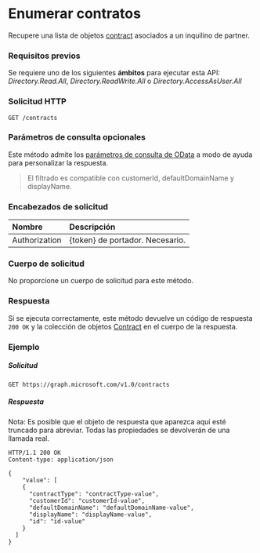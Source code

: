 # <a name="list-contracts"></a>Enumerar contratos

Recupere una lista de objetos [contract](../resources/contract.md) asociados a un inquilino de partner.

### <a name="prerequisites"></a>Requisitos previos

Se requiere uno de los siguientes **ámbitos** para ejecutar esta API: *Directory.Read.All*, *Directory.ReadWrite.All* o *Directory.AccessAsUser.All*

### <a name="http-request"></a>Solicitud HTTP
<!-- { "blockType": "ignored" } -->

```http
GET /contracts
```

### <a name="optional-query-parameters"></a>Parámetros de consulta opcionales

Este método admite los [parámetros de consulta de OData](http://graph.microsoft.io/docs/overview/query_parameters) a modo de ayuda para personalizar la respuesta. 

> El filtrado es compatible con customerId, defaultDomainName y displayName.

### <a name="request-headers"></a>Encabezados de solicitud

| Nombre      |Descripción|
|:----------|:----------|
| Authorization  | {token} de portador. Necesario. |

### <a name="request-body"></a>Cuerpo de solicitud

No proporcione un cuerpo de solicitud para este método.

### <a name="response"></a>Respuesta

Si se ejecuta correctamente, este método devuelve un código de respuesta `200 OK` y la colección de objetos [Contract](../resources/contract.md) en el cuerpo de la respuesta.

### <a name="example"></a>Ejemplo
##### <a name="request"></a>Solicitud

<!-- {
  "blockType": "request",
  "name": "get_contract"
}-->
```http
GET https://graph.microsoft.com/v1.0/contracts
```

##### <a name="response"></a>Respuesta

Nota: Es posible que el objeto de respuesta que aparezca aquí esté truncado para abreviar. Todas las propiedades se devolverán de una llamada real.
<!-- {
  "blockType": "response",
  "truncated": true,
  "@odata.type": "microsoft.graph.Contract",
  "isCollection": true
} -->
```http
HTTP/1.1 200 OK
Content-type: application/json

{
    "value": [
    {
      "contractType": "contractType-value",
      "customerId": "customerId-value",
      "defaultDomainName": "defaultDomainName-value",
      "displayName": "displayName-value",
      "id": "id-value"
    }
  ]
}
```

<!-- uuid: 8fcb5dbc-d5aa-4681-8e31-b001d5168d79
2015-10-25 14:57:30 UTC -->
<!-- {
  "type": "#page.annotation",
  "description": "Get Contract",
  "keywords": "",
  "section": "documentation",
  "tocPath": ""
}-->